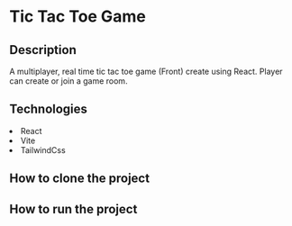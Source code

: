 # Tic Tac Toe Game

## Description
A multiplayer, real time tic tac toe game (Front) create using React. Player can create or join a game room.
## Technologies

<li>React</li>
<li>Vite</li>
<li>TailwindCss</li>

## How to clone the project

## How to run the project



